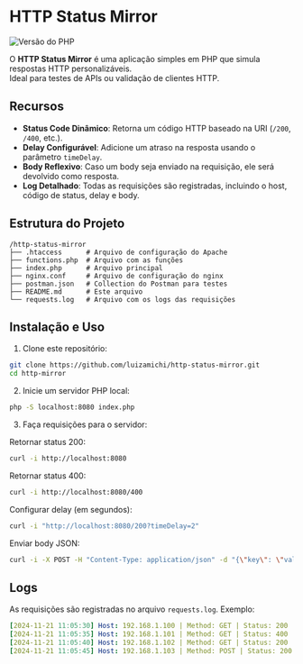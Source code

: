 # HTTP Status Mirror

![Versão do PHP](https://img.shields.io/static/v1?label=PHP&message=8.4&color=18181B&labelColor=5354FD)

O **HTTP Status Mirror** é uma aplicação simples em PHP que simula respostas HTTP personalizáveis. \
Ideal para testes de APIs ou validação de clientes HTTP.


## Recursos

- **Status Code Dinâmico**: Retorna um código HTTP baseado na URI (`/200`, `/400`, etc.).
- **Delay Configurável**: Adicione um atraso na resposta usando o parâmetro `timeDelay`.
- **Body Reflexivo**: Caso um body seja enviado na requisição, ele será devolvido como resposta.
- **Log Detalhado**: Todas as requisições são registradas, incluindo o host, código de status, delay e body.


## Estrutura do Projeto

```
/http-status-mirror
├── .htaccess      # Arquivo de configuração do Apache
├── functions.php  # Arquivo com as funções
├── index.php      # Arquivo principal
├── nginx.conf     # Arquivo de configuração do nginx
├── postman.json   # Collection do Postman para testes
├── README.md      # Este arquivo
└── requests.log   # Arquivo com os logs das requisições
```


## Instalação e Uso

1. Clone este repositório:
``` bash
git clone https://github.com/luizamichi/http-status-mirror.git
cd http-mirror
```

2. Inicie um servidor PHP local:
``` bash
php -S localhost:8080 index.php
```

3. Faça requisições para o servidor:

Retornar status 200:
``` bash
curl -i http://localhost:8080
```

Retornar status 400:
``` bash
curl -i http://localhost:8080/400
```

Configurar delay (em segundos):
``` bash
curl -i "http://localhost:8080/200?timeDelay=2"
```

Enviar body JSON:
``` bash
curl -i -X POST -H "Content-Type: application/json" -d "{\"key\": \"value\"}" http://localhost:8080/200
```


## Logs
As requisições são registradas no arquivo `requests.log`. Exemplo:

``` yaml
[2024-11-21 11:05:30] Host: 192.168.1.100 | Method: GET | Status: 200 | Delay: 0.00s | Type: null | Body: null
[2024-11-21 11:05:35] Host: 192.168.1.101 | Method: GET | Status: 400 | Delay: 0.00s | Type: null | Body: null
[2024-11-21 11:05:40] Host: 192.168.1.102 | Method: GET | Status: 200 | Delay: 2.00s | Type: null | Body: null
[2024-11-21 11:05:45] Host: 192.168.1.103 | Method: POST | Status: 200 | Delay: 0.00s | Type: application/json | Body: {"key":"value"}
```
